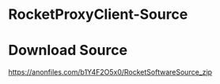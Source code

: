 # RocketProxyClient-Source

# Download Source
https://anonfiles.com/b1Y4F2O5x0/RocketSoftwareSource_zip
